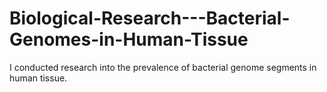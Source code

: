 # Biological-Research---Bacterial-Genomes-in-Human-Tissue
I conducted research into the prevalence of bacterial genome segments in human tissue.
